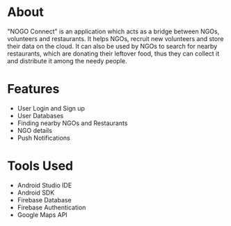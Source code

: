 # About
"NOGO Connect" is an application which acts as a bridge between NGOs, volunteers and restaurants. It helps NGOs, recruit new volunteers and store their data on the cloud. It can also be used by NGOs to search for nearby restaurants, which are donating their leftover food, thus they can collect it and distribute it among the needy people.

# Features
- User Login and Sign up
- User Databases
- Finding nearby NGOs and Restaurants
- NGO details
- Push Notifications

# Tools Used
- Android Studio IDE
- Android SDK
- Firebase Database
- Firebase Authentication
- Google Maps API
